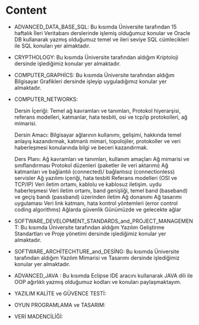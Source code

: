 # Content

* ADVANCED_DATA_BASE_SQL:  Bu kısımda Üniversite tarafından 15 haftalık İleri Veritabanı derslerinde işlemiş olduğumuz konular ve Oracle DB kullanarak yazmış olduğumuz temel ve ileri seviye SQL cümlecikleri ile SQL konuları yer almaktadır. 


* CRYPTHOLOGY: Bu kısımda Üniversite tarafından aldığım Kriptoloji dersinde işlediğimiz konular yer almaktadır.


* COMPUTER_GRAPHİCS: Bu kısımda Üniversite tarafından aldığım Bilgisayar Grafikleri dersinde işleyip uyguladığımız konular yer almaktadır.
  

* COMPUTER_NETWORKS: 

  Dersin İçeriği: Temel ağ kavramları ve tanımları, Protokol hiyerarşisi, referans modelleri, katmanlar, hata tesbiti, osi ve tcp/ip protokolleri, ağ mimarisi.
  
  Dersin Amacı: Bilgisayar ağlarının kullanımı, gelişimi, hakkında temel anlayış kazandırmak, katmanlı mimari, topolojiler, protokoller ve veri haberleşmesi konularında bilgi ve beceri kazandırmak.

  Ders Planı:
  Ağ kavramları ve tanımları, kullanım amaçları
  Ağ mimarisi ve sınıflandırması
  Protokol düzenleri (paketler ile veri aktarımı)
  Ağ katmanları ve bağlantılı (connected)/ bağlantısız (connectionless) servisler
  Ağ yazılımı içeriği, hata tesbiti
  Referans modelleri (OSI ve TCP/IP)
  Veri iletim ortamı, kablolu ve kablosuz iletişim. uydu haberleşmesi
  Veri iletim ortamı, band genişliği, temel band (baseband) ve geçiş bandı (passband) üzerinden iletim
  Ağ donanımı
  Ağ tasarımı uygulaması
  Veri link katmanı, hata kontrol yöntemleri (error control coding algorithms)
  Ağlarda güvenlik
  Günümüzde ve gelecekte ağlar
 

* SOFTWARE_DEVELOPMENT_STANDARDS_and_PROJECT_MANAGEMENT: Bu kısımda Üniversite tarafından aldığım Yazılım Geliştirme Standartları ve Proje yönetimi dersinde işlediğimiz konular yer almaktadır.
 
* SOFTWARE_ARCHİTECHTURE_and_DESİNG: Bu kısımda Üniversite tarafından aldığım Yazılım Mimarisi ve Tasarımı dersinde işlediğimiz konular yer almaktadır.

* ADVANCED_JAVA : Bu kısımda Eclipse IDE aracını kullanarak JAVA dili ile OOP ağırlıklı yazmış olduğumuz kodları ve konuları paylaşmaktayım.

* YAZILIM KALİTE ve GÜVENCE TESTİ:

* OYUN PROGRAMLAMA ve TASARIM:

* VERİ MADENCİLİĞİ: 


